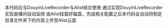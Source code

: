 本代码应与DouyinLiveRecorder与Alist结合使用
通过实现DouyinLiveRecorder实现直播间自动监控 
由Alist挂载好磁盘，完成相关配置之后本代码会自动将制定目录文件夹下的内容上传至Alist云盘
